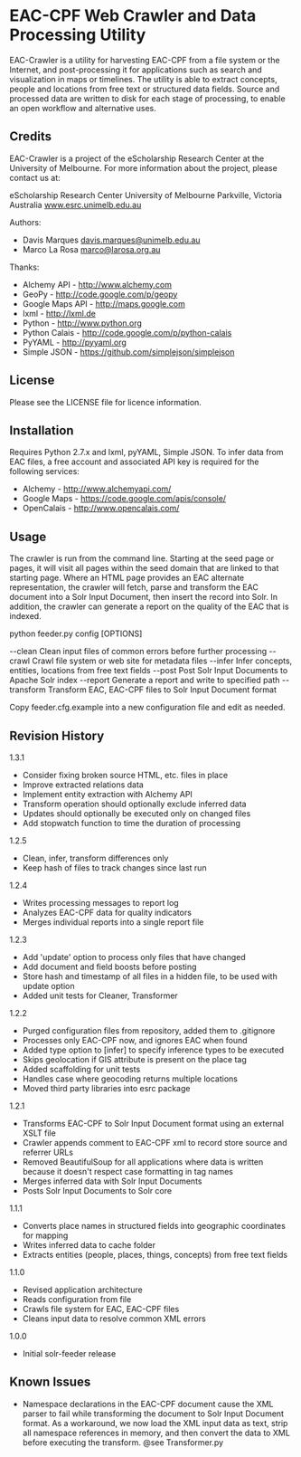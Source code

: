 EAC-CPF Web Crawler and Data Processing Utility
===============================================

EAC-Crawler is a utility for harvesting EAC-CPF from a file system or the 
Internet, and post-processing it for applications such as search and
visualization in maps or timelines. The utility is able to extract concepts, 
people and locations from free text or structured data fields. Source and 
processed data are written to disk for each stage of processing, to enable
an open workflow and alternative uses.


Credits
-------

EAC-Crawler is a project of the eScholarship Research Center at the University 
of Melbourne. For more information about the project, please contact us at:

  eScholarship Research Center
  University of Melbourne
  Parkville, Victoria
  Australia
  www.esrc.unimelb.edu.au

Authors:

 * Davis Marques <davis.marques@unimelb.edu.au>
 * Marco La Rosa <marco@larosa.org.au>
  
Thanks:

 * Alchemy API - http://www.alchemy.com
 * GeoPy - http://code.google.com/p/geopy
 * Google Maps API - http://maps.google.com
 * lxml - http://lxml.de
 * Python - http://www.python.org
 * Python Calais - http://code.google.com/p/python-calais
 * PyYAML - http://pyyaml.org
 * Simple JSON - https://github.com/simplejson/simplejson


License
-------

Please see the LICENSE file for licence information.


Installation
------------

Requires Python 2.7.x and lxml, pyYAML, Simple JSON. To infer data from EAC 
files, a free account and associated API key is required for the following 
services:

 * Alchemy - http://www.alchemyapi.com/
 * Google Maps - https://code.google.com/apis/console/
 * OpenCalais - http://www.opencalais.com/


Usage
-----

The crawler is run from the command line. Starting at the seed page or pages, it 
will visit all pages within the seed domain that are linked to that starting 
page. Where an HTML page provides an EAC alternate representation, the crawler 
will fetch, parse and transform the EAC document into a Solr Input Document, 
then insert the record into Solr.  In addition, the crawler can generate a 
report on the quality of the EAC that is indexed.

  python feeder.py config [OPTIONS]
	
  --clean      Clean input files of common errors before further processing
  --crawl      Crawl file system or web site for metadata files
  --infer      Infer concepts, entities, locations from free text fields
  --post       Post Solr Input Documents to Apache Solr index
  --report     Generate a report and write to specified path
  --transform  Transform EAC, EAC-CPF files to Solr Input Document format

Copy feeder.cfg.example into a new configuration file and edit as needed.


Revision History
----------------

1.3.1

- Consider fixing broken source HTML, etc. files in place
- Improve extracted relations data
- Implement entity extraction with Alchemy API
- Transform operation should optionally exclude inferred data
- Updates should optionally be executed only on changed files
- Add stopwatch function to time the duration of processing

1.2.5

- Clean, infer, transform differences only
- Keep hash of files to track changes since last run

1.2.4

- Writes processing messages to report log
- Analyzes EAC-CPF data for quality indicators
- Merges individual reports into a single report file

1.2.3

- Add 'update' option to process only files that have changed
- Add document and field boosts before posting
- Store hash and timestamp of all files in a hidden file, to be used with update option
- Added unit tests for Cleaner, Transformer

1.2.2

 * Purged configuration files from repository, added them to .gitignore 
 * Processes only EAC-CPF now, and ignores EAC when found
 * Added type option to [infer] to specify inference types to be executed
 * Skips geolocation if GIS attribute is present on the place tag
 * Added scaffolding for unit tests
 * Handles case where geocoding returns multiple locations
 * Moved third party libraries into esrc package

1.2.1

 * Transforms EAC-CPF to Solr Input Document format using an external XSLT file
 * Crawler appends comment to EAC-CPF xml to record store source and referrer URLs
 * Removed BeautifulSoup for all applications where data is written because it doesn't respect case formatting in tag names
 * Merges inferred data with Solr Input Documents
 * Posts Solr Input Documents to Solr core

1.1.1

 * Converts place names in structured fields into geographic coordinates for mapping
 * Writes inferred data to cache folder
 * Extracts entities (people, places, things, concepts) from free text fields

1.1.0

 * Revised application architecture
 * Reads configuration from file
 * Crawls file system for EAC, EAC-CPF files
 * Cleans input data to resolve common XML errors

1.0.0

 * Initial solr-feeder release


Known Issues
------------

- Namespace declarations in the EAC-CPF document cause the XML parser
  to fail while transforming the document to Solr Input Document format.
  As a workaround, we now load the XML input data as text, strip all namespace 
  references in memory, and then convert the data to XML before executing the 
  transform.
  @see Transformer.py

